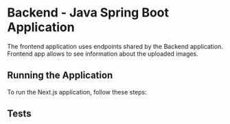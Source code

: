 # Backend - Java Spring Boot Application

The frontend application uses endpoints shared by the Backend application. 
Frontend app allows to see information about the uploaded images.

## Running the Application

To run the Next.js application, follow these steps:

[//]: # (Todo)

## Tests

[//]: # (Todo)